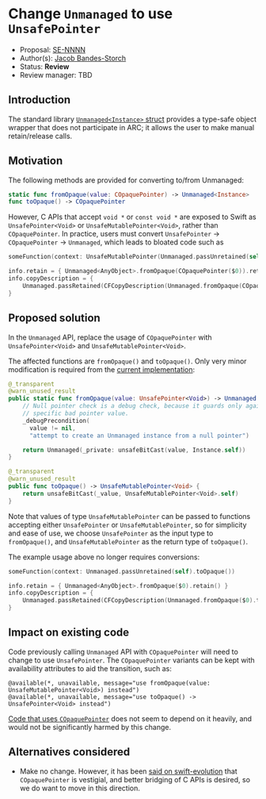 # Change `Unmanaged` to use `UnsafePointer`

* Proposal: [SE-NNNN](https://github.com/apple/swift-evolution/blob/master/proposals/NNNN-convert-unmanaged-to-use-unsafepointer.md)
* Author(s): [Jacob Bandes-Storch](https://github.com/jtbandes)
* Status: **Review**
* Review manager: TBD

## Introduction

The standard library [`Unmanaged<Instance>` struct](https://github.com/apple/swift/blob/master/stdlib/public/core/Unmanaged.swift) provides a type-safe object wrapper that does not participate in ARC; it allows the user to make manual retain/release calls.

## Motivation

The following methods are provided for converting to/from Unmanaged:

```swift
static func fromOpaque(value: COpaquePointer) -> Unmanaged<Instance>
func toOpaque() -> COpaquePointer
```

However, C APIs that accept `void *` or `const void *` are exposed to Swift as `UnsafePointer<Void>` or `UnsafeMutablePointer<Void>`, rather than `COpaquePointer`. In practice, users must convert `UnsafePointer` → `COpaquePointer` → `Unmanaged`, which leads to bloated code such as

```swift
someFunction(context: UnsafeMutablePointer(Unmanaged.passUnretained(self).toOpaque()))

info.retain = { Unmanaged<AnyObject>.fromOpaque(COpaquePointer($0)).retain() }
info.copyDescription = {
    Unmanaged.passRetained(CFCopyDescription(Unmanaged.fromOpaque(COpaquePointer($0)).takeUnretainedValue()))
}
```

## Proposed solution

In the `Unmanaged` API, replace the usage of `COpaquePointer` with `UnsafePointer<Void>` and `UnsafeMutablePointer<Void>`.

The affected functions are `fromOpaque()` and `toOpaque()`. Only very minor modification is required from the [current implementation](https://github.com/apple/swift/blob/0287ac7fd94af0fb860b5444e1bd26faded88e39/stdlib/public/core/Unmanaged.swift#L32-L54):

```swift
@_transparent
@warn_unused_result
public static func fromOpaque(value: UnsafePointer<Void>) -> Unmanaged {
    // Null pointer check is a debug check, because it guards only against one
    // specific bad pointer value.
    _debugPrecondition(
      value != nil,
      "attempt to create an Unmanaged instance from a null pointer")

    return Unmanaged(_private: unsafeBitCast(value, Instance.self))
}

@_transparent
@warn_unused_result
public func toOpaque() -> UnsafeMutablePointer<Void> {
    return unsafeBitCast(_value, UnsafeMutablePointer<Void>.self)
}
```

Note that values of type `UnsafeMutablePointer` can be passed to functions accepting either `UnsafePointer` or `UnsafeMutablePointer`, so for simplicity and ease of use, we choose `UnsafePointer` as the input type to `fromOpaque()`, and `UnsafeMutablePointer` as the return type of `toOpaque()`.

The example usage above no longer requires conversions:

```swift
someFunction(context: Unmanaged.passUnretained(self).toOpaque())

info.retain = { Unmanaged<AnyObject>.fromOpaque($0).retain() }
info.copyDescription = {
    Unmanaged.passRetained(CFCopyDescription(Unmanaged.fromOpaque($0).takeUnretainedValue()))
}
```

## Impact on existing code

Code previously calling `Unmanaged` API with `COpaquePointer` will need to change to use `UnsafePointer`. The `COpaquePointer` variants can be kept with availability attributes to aid the transition, such as:

    @available(*, unavailable, message="use fromOpaque(value: UnsafeMutablePointer<Void>) instead")
    @available(*, unavailable, message="use toOpaque() -> UnsafePointer<Void> instead")

[Code that uses `COpaquePointer`](https://github.com/search?q=COpaquePointer&type=Code) does not seem to depend on it heavily, and would not be significantly harmed by this change.

## Alternatives considered

- Make no change. However, it has been [said on swift-evolution](https://lists.swift.org/pipermail/swift-evolution/Week-of-Mon-20151207/001096.html) that `COpaquePointer` is vestigial, and better bridging of C APIs is desired, so we do want to move in this direction.

